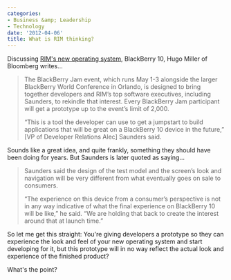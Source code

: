 ```yaml
---
categories:
- Business &amp; Leadership
- Technology
date: '2012-04-06'
title: What is RIM thinking?
---
```


Discussing <a href="http://www.bloomberg.com/news/2012-03-23/rim-to-give-developers-prototypes-of-new-blackberry-in-may.html">RIM's new operating system</a>, BlackBerry 10, Hugo Miller of Bloomberg writes...

<blockquote>The BlackBerry Jam event, which runs May 1-3 alongside the larger BlackBerry World Conference in Orlando, is designed to bring together developers and RIM’s top software executives, including Saunders, to rekindle that interest. Every BlackBerry Jam participant will get a prototype up to the event’s limit of 2,000.

“This is a tool the developer can use to get a jumpstart to build applications that will be great on a BlackBerry 10 device in the future,” [VP of Developer Relations Alec] Saunders said.</blockquote>

Sounds like a great idea, and quite frankly, something they should have been doing for years. But Saunders is later quoted as saying...

<blockquote>Saunders said the design of the test model and the screen’s look and navigation will be very different from what eventually goes on sale to consumers.

“The experience on this device from a consumer’s perspective is not in any way indicative of what the final experience on BlackBerry 10 will be like,” he said. “We are holding that back to create the interest around that at launch time.”</blockquote>

So let me get this straight: You're giving developers a prototype so they can experience the look and feel of your new operating system and start developing for it, but this prototype will in no way reflect the actual look and experience of the finished product?

What's the point?